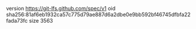 version https://git-lfs.github.com/spec/v1
oid sha256:81af6eb1932ca57c775d79ae887d6a2dbe0e9bb592bf46745dfbfa22fada73fc
size 3563
